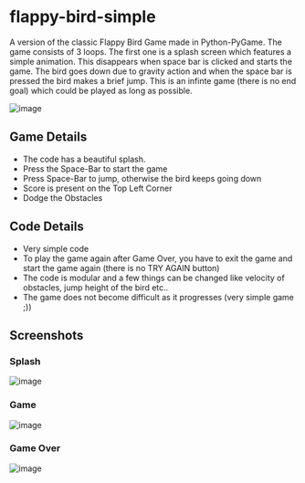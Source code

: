 # flappy-bird-simple
A version of the classic Flappy Bird Game made in Python-PyGame. The game consists of 3 loops. The first one is a splash screen which features a simple animation. This disappears when space bar is clicked and starts the game. The bird goes down due to gravity action and when the space bar is pressed the bird makes a brief jump. This is an infinte game (there is no end goal) which could be played as long as possible.

![image](https://user-images.githubusercontent.com/79614977/160268471-462c8837-ee9b-4688-8b9e-4052e50188d7.png)

## Game Details
- The code has a beautiful splash.
- Press the Space-Bar to start the game
- Press Space-Bar to jump, otherwise the bird keeps going down
- Score is present on the Top Left Corner
- Dodge the Obstacles

## Code Details
- Very simple code
- To play the game again after Game Over, you have to exit the game and start the game again (there is no TRY AGAIN button)
- The code is modular and a few things can be changed like velocity of obstacles, jump height of the bird etc..
- The game does not become difficult as it progresses (very simple game ;))

## Screenshots
### Splash
![image](https://user-images.githubusercontent.com/79614977/160268471-462c8837-ee9b-4688-8b9e-4052e50188d7.png)
### Game
![image](https://user-images.githubusercontent.com/79614977/160268626-12eaa247-cb5d-457f-8390-8a41cbe58cbd.png)
### Game Over
![image](https://user-images.githubusercontent.com/79614977/160268678-a817c445-df9d-4800-8856-1bcf6cf7226d.png)

